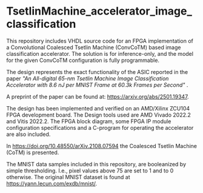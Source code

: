 # TsetlinMachine_accelerator_image_classification
This repository includes VHDL source code for an FPGA implementation of a Convolutional Coalesced Tsetlin Machine (ConvCoTM) based image classification accelerator. The solution is for inference-only, and the model for the given ConvCoTM configuration is fully programmable.

The design represents the exact functionality of the ASIC reported in the paper  <i>"An All-digital 65-nm Tsetlin Machine Image Classification Accelerator with 8.6 nJ per MNIST Frame at 60.3k Frames per Second" </i>.

A preprint of the paper can be found at: https://arxiv.org/abs/2501.19347.

The design has been implemented and verified on an AMD/Xilinx ZCU104 FPGA development board. The Design tools used are AMD Vivado 2022.2 and Vitis 2022.2. The FPGA block diagram, some FPGA IP module configuration specifications and a C-program for operating the accelerator are also included.

In https://doi.org/10.48550/arXiv.2108.07594 the Coalesced Tsetlin Machine (CoTM) is presented.

The MNIST data samples included in this repository, are booleanized by simple thresholding. I.e., pixel values above 75 are set to 1 and to 0 otherwise. The original MNIST dataset is found at https://yann.lecun.com/exdb/mnist/.